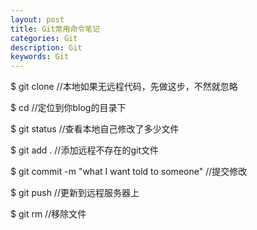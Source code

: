 ```yaml
---
layout: post
title: Git常用命令笔记
categories: Git
description: Git
keywords: Git
---
```


$ git clone  //本地如果无远程代码，先做这步，不然就忽略

$ cd //定位到你blog的目录下

$ git status //查看本地自己修改了多少文件

$ git add . //添加远程不存在的git文件

$ git commit  -m "what I want told to someone" //提交修改

$ git push  //更新到远程服务器上

$ git rm //移除文件
